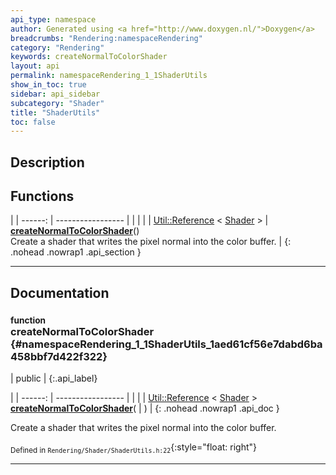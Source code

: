 ```yaml
---
api_type: namespace
author: Generated using <a href="http://www.doxygen.nl/">Doxygen</a>
breadcrumbs: "Rendering:namespaceRendering"
category: "Rendering"
keywords: createNormalToColorShader
layout: api
permalink: namespaceRendering_1_1ShaderUtils
show_in_toc: true
sidebar: api_sidebar
subcategory: "Shader"
title: "ShaderUtils"
toc: false
---
```


## Description





## Functions

|
| ------: | ----------------- |
|  | |
| [Util::Reference](classUtil_1_1Reference) < [Shader](classRendering_1_1Shader) > | **[createNormalToColorShader](#namespaceRendering_1_1ShaderUtils_1aed61cf56e7dabd6ba458bbf7d422f322)**() <br/> Create a shader that writes the pixel normal into the color buffer. |
{: .nohead .nowrap1 .api_section }


-------------------------------------------------------------------

## Documentation

### <small>function</small><br/> createNormalToColorShader {#namespaceRendering_1_1ShaderUtils_1aed61cf56e7dabd6ba458bbf7d422f322}

| public |
{:.api_label}

|
| ------: | ----------------- |
|  |
| [Util::Reference](classUtil_1_1Reference) < [Shader](classRendering_1_1Shader) > **[createNormalToColorShader](#namespaceRendering_1_1ShaderUtils_1aed61cf56e7dabd6ba458bbf7d422f322)**( |  ) |
{: .nohead .nowrap1 .api_doc }

Create a shader that writes the pixel normal into the color buffer.





<sub>Defined in `Rendering/Shader/ShaderUtils.h:22`</sub>{:style="float: right"}

-------------------------------------------------------------------

